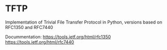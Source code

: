 # TFTP
Implementation of Trivial File Transfer Protocol in Python, versions based on RFC1350 and RFC7440

Docummentation:
https://tools.ietf.org/html/rfc1350
https://tools.ietf.org/html/rfc7440
